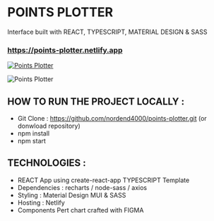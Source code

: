 # POINTS PLOTTER

Interface built with REACT, TYPESCRIPT, MATERIAL DESIGN & SASS

### https://points-plotter.netlify.app

<a href="https://points-plotter.netlify.app"><img src="https://res.cloudinary.com/dokbrxcp2/image/upload/v1647775125/images/components_tree_sqdwir.png" alt="Points Plotter"/></a>

<img src="https://res.cloudinary.com/dokbrxcp2/image/upload/v1647775110/images/Capture_d_%C3%A9cran_2022-03-20_%C3%A0_12.17.37_2_ixmyei.png" alt="Points Plotter"/>

## HOW TO RUN THE PROJECT LOCALLY :

- Git Clone : https://github.com/nordend4000/points-plotter.git   (or donwload repository)
- npm install
- npm start

## TECHNOLOGIES :

- REACT App using create-react-app TYPESCRIPT Template
- Dependencies : recharts / node-sass / axios
- Styling : Material Design MUI & SASS
- Hosting : Netlify
- Components Pert chart crafted with FIGMA
